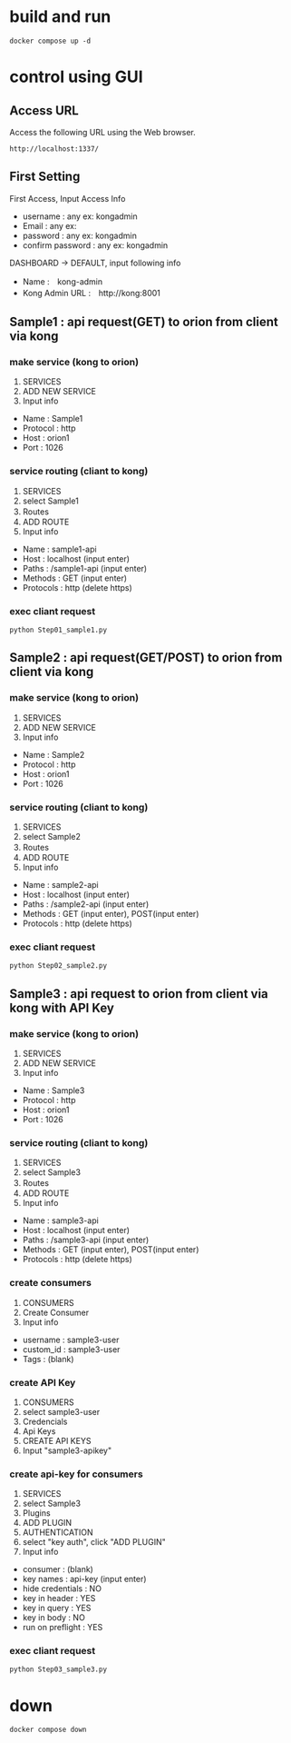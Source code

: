 # build and run
```
docker compose up -d
```

# control using GUI
## Access URL
Access the following URL using the Web browser.
```
http://localhost:1337/
```

## First Setting
First Access, Input Access Info
* username         : any  ex: kongadmin
* Email            : any  ex:
* password         : any  ex: kongadmin
* confirm password : any  ex: kongadmin

DASHBOARD -> DEFAULT, input following info
* Name            :　kong-admin
* Kong Admin URL  :　http://kong:8001

## Sample1 : api request(GET) to orion from client via kong
### make service (kong to orion)
1. SERVICES
2. ADD NEW SERVICE
3. Input info
* Name      : Sample1
* Protocol  : http
* Host      : orion1
* Port      : 1026

### service routing (cliant to kong)
1. SERVICES
2. select Sample1
3. Routes　
4. ADD ROUTE
5. Input info
* Name      : sample1-api
* Host      : localhost     (input enter)
* Paths     : /sample1-api  (input enter)
* Methods   : GET           (input enter)
* Protocols : http          (delete https)

### exec cliant request
```
python Step01_sample1.py
```

## Sample2 : api request(GET/POST) to orion from client via kong
### make service (kong to orion)
1. SERVICES
2. ADD NEW SERVICE
3. Input info
* Name      : Sample2
* Protocol  : http
* Host      : orion1
* Port      : 1026

### service routing (cliant to kong)
1. SERVICES
2. select Sample2
3. Routes　
4. ADD ROUTE
5. Input info
* Name      : sample2-api
* Host      : localhost     (input enter)
* Paths     : /sample2-api  (input enter)
* Methods   : GET           (input enter),  POST(input enter)
* Protocols : http          (delete https)

### exec cliant request
```
python Step02_sample2.py
```

## Sample3 : api request to orion from client via kong with API Key
### make service (kong to orion)
1. SERVICES
2. ADD NEW SERVICE
3. Input info
* Name      : Sample3
* Protocol  : http
* Host      : orion1
* Port      : 1026

### service routing (cliant to kong)
1. SERVICES
2. select Sample3
3. Routes　
4. ADD ROUTE
5. Input info
* Name      : sample3-api
* Host      : localhost     (input enter)
* Paths     : /sample3-api  (input enter)
* Methods   : GET           (input enter),  POST(input enter)
* Protocols : http          (delete https)

### create consumers
1. CONSUMERS
2. Create Consumer
3. Input info
* username  : sample3-user
* custom_id : sample3-user
* Tags      : (blank)

### create API Key
1. CONSUMERS
2. select sample3-user
3. Credencials
4. Api Keys
5. CREATE API KEYS
6. Input "sample3-apikey"

### create api-key for consumers
1. SERVICES
2. select Sample3
3. Plugins
4. ADD PLUGIN
5. AUTHENTICATION
6. select "key auth", click "ADD PLUGIN"
5. Input info
* consumer          : (blank)
* key names         : api-key (input enter)
* hide credentials  : NO
* key in header     : YES
* key in query      : YES
* key in body       : NO
* run on preflight  : YES

### exec cliant request
```
python Step03_sample3.py
```


# down
```
docker compose down
```
